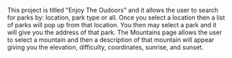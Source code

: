 This project is titled "Enjoy The Oudoors" and it allows the user to search for parks by: location, park type or all. Once you select a location then a list of parks will pop up from that location. You then may select a park and it will give you the address of that park. The Mountains page allows the user to select a mountain and then a description of that mountain will appear giving you the elevation, difficulty, coordinates, sunrise, and sunset.
